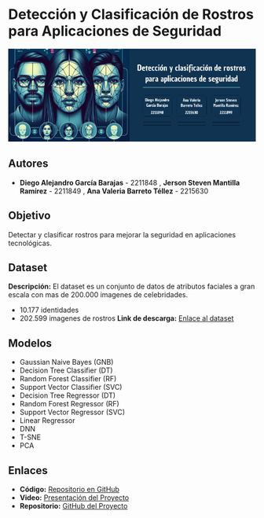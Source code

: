 # Detección y Clasificación de Rostros para Aplicaciones de Seguridad

![Banner](https://github.com/jerson1210/AI-proyecto/blob/main/Deteccion%20(1).png?raw=true) <!-- Reemplaza este enlace por el de tu imagen -->

## Autores
- **Diego Alejandro García Barajas** - 2211848 , **Jerson Steven Mantilla Ramírez** - 2211849  , **Ana Valeria Barreto Téllez** - 2215630 


## Objetivo
Detectar y clasificar rostros para mejorar la seguridad en aplicaciones tecnológicas.

## Dataset
**Descripción:** El dataset es un conjunto de datos de atributos faciales a gran escala con mas de 200.000 imagenes de celebridades.
- 10.177 identidades
- 202.599 imagenes de rostros 
**Link de descarga:** [Enlace al dataset](https://mmlab.ie.cuhk.edu.hk/projects/CelebA.html)

## Modelos
- Gaussian Naive Bayes (GNB)
- Decision Tree Classifier (DT)
- Random Forest Classifier (RF)
- Support Vector Classifier (SVC)
- Decision Tree Regressor (DT)
- Random Forest Regressor (RF)
- Support Vector Regressor (SVC)
- Linear Regressor 
- DNN
- T-SNE  
- PCA

## Enlaces
- **Código:** [Repositorio en GitHub](https://colab.research.google.com/drive/1KhgZKqQpQpSlqorkBIDxmlY_O-egLK5q?usp=sharing)  
- **Video:** [Presentación del Proyecto](<TU_LINK_AQUI>)  
- **Repositorio:** [GitHub del Proyecto](<TU_LINK_AQUI>)
